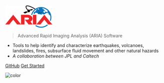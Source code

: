<!-- _coverpage.md -->

<!-- logo -->
![logo](_media/logo.png)

> Advanced Rapid Imaging Analysis (ARIA) Software

- Tools to help identify and characterize earthquakes, volcanoes, landslides, fires, subsurface fluid movement and other natural hazards
- _A collaboration between JPL and Caltech_

[GitHub](https://github.com/aria-jpl/)
[Get Started](#aria)

<!-- background color -->
![color](#f0f0f0)
